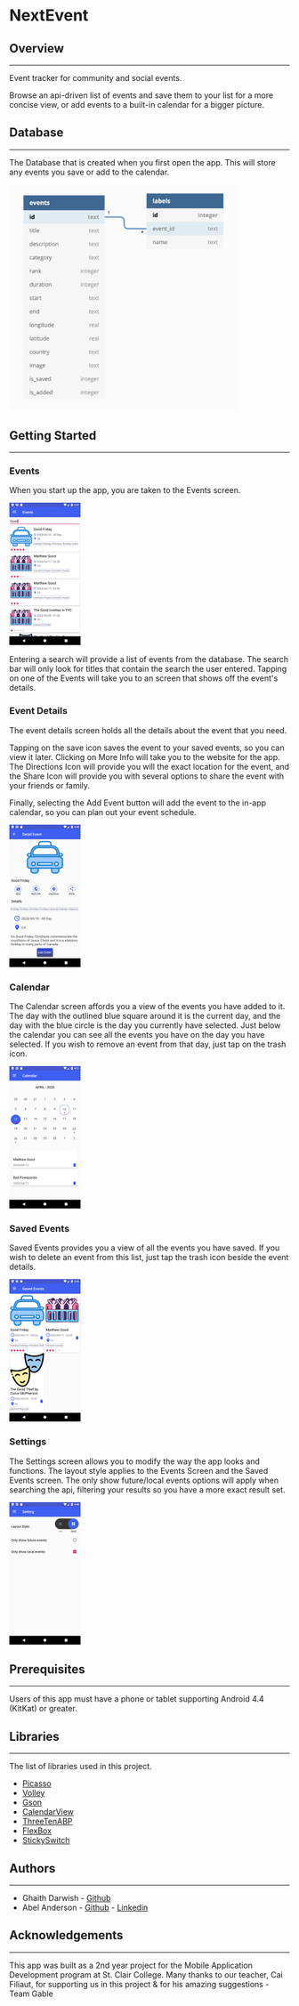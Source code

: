 # NextEvent



## Overview

---

Event tracker for community and social events.

Browse an api-driven list of events and save them to your list for a more concise view, or add events to a built-in calendar for a bigger picture.



## Database

---

The Database that is created when you first open the app. This will store any events you save or add to the calendar. 

<img src="Images/Database.png" alt="NextEvent Database" style="zoom:40%;" />

## Getting Started

---

### Events

When you start up the app, you are taken to the Events screen.

<img src="Images/ApiSearch.png" alt="Api Search" style="zoom:25%;" />



Entering a search will provide a list of events from the database. The search bar will only look for titles that contain the search the user entered. Tapping on one of the Events will take you to an screen that shows off the event's details.

### Event Details

The event details screen holds all the details about the event that you need. 

Tapping on the save icon saves the event to your saved events, so you can view it later. Clicking on More Info will take you to the website for the app. The Directions Icon will provide you will the exact location for the event, and the Share Icon will provide you with several options to share the event with your friends or family.

Finally, selecting the Add Event button will add the event to the in-app calendar, so you can plan out your event schedule.

<img src="Images/EventDetails.png" alt="Event Details" style="zoom:25%;" />

### Calendar

The Calendar screen affords you a view of the events you have added to it. The day with the outlined blue square around it is the current day, and the day with the blue circle is the day you currently have selected. Just below the calendar you can see all the events you have on the day you have selected. If you wish to remove an event from that day, just tap on the trash icon.

<img src="Images/CalendarView.png" alt="Calendar" style="zoom:25%;" />

### Saved Events

Saved Events provides you a view of all the events you have saved. If you wish to delete an event from this list, just tap the trash icon beside the event details.

<img src="Images/SavedEventsGrid.png" alt="Saved Events" style="zoom:25%;" />

### Settings

The Settings screen allows you to modify the way the app looks and functions. The layout style applies to the Events Screen and the Saved Events screen. The only show future/local events options will apply when searching the api, filtering your results so you have a more exact result set.

<img src="Images/Settings.png" alt="Settings" style="zoom:25%;" />

## Prerequisites

---

Users of this app must have a phone or tablet supporting Android 4.4 (KitKat) or greater.

## Libraries

---

The list of libraries used in this project.

- [Picasso](https://github.com/square/picasso)
- [Volley](https://github.com/google/volley)
- [Gson](https://github.com/google/gson)
- [CalendarView](https://github.com/kizitonwose/CalendarView)
- [ThreeTenABP](https://github.com/JakeWharton/ThreeTenABP)
- [FlexBox](https://github.com/google/flexbox-layout)
- [StickySwitch](https://github.com/GwonHyeok/StickySwitch)

## Authors

---

- Ghaith Darwish - [Github](https://github.com/gdarwish)
- Abel Anderson - [Github](https://github.com/AbelSAnderson) - [Linkedin](https://www.linkedin.com/in/abel-anderson)

## Acknowledgements

---

This app was built as a 2nd year project for the Mobile Application Development program at St. Clair College. Many thanks to our teacher, Cai Filiaut, for supporting us in this project & for his amazing suggestions - Team Gable





